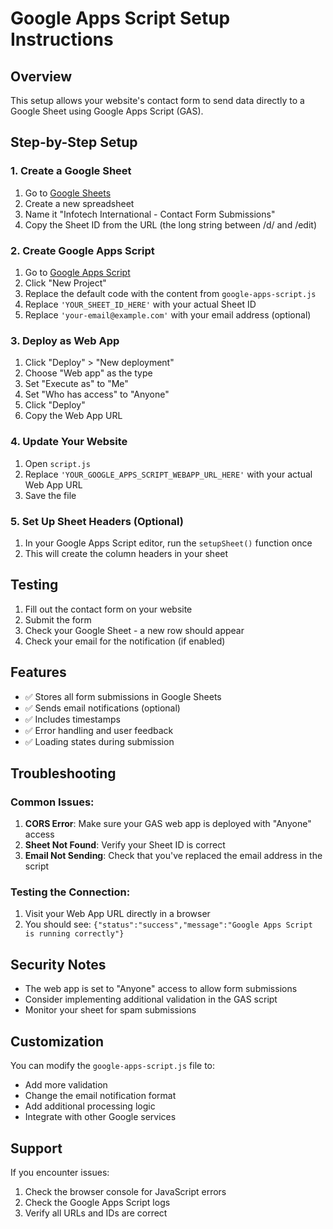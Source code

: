 # Google Apps Script Setup Instructions

## Overview
This setup allows your website's contact form to send data directly to a Google Sheet using Google Apps Script (GAS).

## Step-by-Step Setup

### 1. Create a Google Sheet
1. Go to [Google Sheets](https://sheets.google.com/)
2. Create a new spreadsheet
3. Name it "Infotech International - Contact Form Submissions"
4. Copy the Sheet ID from the URL (the long string between /d/ and /edit)

### 2. Create Google Apps Script
1. Go to [Google Apps Script](https://script.google.com/)
2. Click "New Project"
3. Replace the default code with the content from `google-apps-script.js`
4. Replace `'YOUR_SHEET_ID_HERE'` with your actual Sheet ID
5. Replace `'your-email@example.com'` with your email address (optional)

### 3. Deploy as Web App
1. Click "Deploy" > "New deployment"
2. Choose "Web app" as the type
3. Set "Execute as" to "Me"
4. Set "Who has access" to "Anyone"
5. Click "Deploy"
6. Copy the Web App URL

### 4. Update Your Website
1. Open `script.js`
2. Replace `'YOUR_GOOGLE_APPS_SCRIPT_WEBAPP_URL_HERE'` with your actual Web App URL
3. Save the file

### 5. Set Up Sheet Headers (Optional)
1. In your Google Apps Script editor, run the `setupSheet()` function once
2. This will create the column headers in your sheet

## Testing
1. Fill out the contact form on your website
2. Submit the form
3. Check your Google Sheet - a new row should appear
4. Check your email for the notification (if enabled)

## Features
- ✅ Stores all form submissions in Google Sheets
- ✅ Sends email notifications (optional)
- ✅ Includes timestamps
- ✅ Error handling and user feedback
- ✅ Loading states during submission

## Troubleshooting

### Common Issues:
1. **CORS Error**: Make sure your GAS web app is deployed with "Anyone" access
2. **Sheet Not Found**: Verify your Sheet ID is correct
3. **Email Not Sending**: Check that you've replaced the email address in the script

### Testing the Connection:
1. Visit your Web App URL directly in a browser
2. You should see: `{"status":"success","message":"Google Apps Script is running correctly"}`

## Security Notes
- The web app is set to "Anyone" access to allow form submissions
- Consider implementing additional validation in the GAS script
- Monitor your sheet for spam submissions

## Customization
You can modify the `google-apps-script.js` file to:
- Add more validation
- Change the email notification format
- Add additional processing logic
- Integrate with other Google services

## Support
If you encounter issues:
1. Check the browser console for JavaScript errors
2. Check the Google Apps Script logs
3. Verify all URLs and IDs are correct 